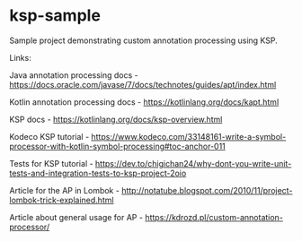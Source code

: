 # ksp-sample
Sample project demonstrating custom annotation processing using KSP.

Links:

Java annotation processing docs - https://docs.oracle.com/javase/7/docs/technotes/guides/apt/index.html

Kotlin annotation processing docs - https://kotlinlang.org/docs/kapt.html

KSP docs - https://kotlinlang.org/docs/ksp-overview.html

Kodeco KSP tutorial - https://www.kodeco.com/33148161-write-a-symbol-processor-with-kotlin-symbol-processing#toc-anchor-011

Tests for KSP tutorial - https://dev.to/chigichan24/why-dont-you-write-unit-tests-and-integration-tests-to-ksp-project-2oio

Article for the AP in Lombok - http://notatube.blogspot.com/2010/11/project-lombok-trick-explained.html

Article about general usage for AP - https://kdrozd.pl/custom-annotation-processor/
